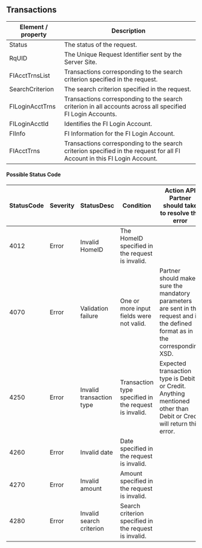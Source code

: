 ## Transactions

| Element / property | Description |
| --- | --- |
| Status | The status of the request. |
| RqUID | The Unique Request Identifier sent by the Server Site. |
| FIAcctTrnsList | Transactions corresponding to the search criterion specified in the request. |
| SearchCriterion | The search criterion specified in the request. |
| FILoginAcctTrns | Transactions corresponding to the search criterion in all accounts across all specified FI Login Accounts. |
| FILoginAcctId | Identifies the FI Login Account. |
| FIInfo | FI Information for the FI Login Account. |
| FIAcctTrns | Transactions corresponding to the search criterion specified in the request for all FI Account in this FI Login Account. |

#### Possible Status Code

| StatusCode | Severity | StatusDesc | Condition | Action API Partner should take to resolve the error |
| --- | --- | --- | --- | --- |
| 4012 | Error | Invalid HomeID | The HomeID specified in the request is invalid. | |
| 4070 | Error | Validation failure | One or more input fields were not valid. | Partner should make sure the mandatory parameters are sent in the request and in the defined format as in the corresponding XSD. |
| 4250 | Error | Invalid transaction type | Transaction type specified in the request is invalid. | Expected transaction type is Debit or Credit. Anything mentioned other than Debit or Credit will return this error. |
| 4260 | Error | Invalid date | Date specified in the request is invalid. | |
| 4270 | Error | Invalid amount | Amount specified in the request is invalid. | |
| 4280 | Error | Invalid search criterion | Search criterion specified in the request is invalid. | |